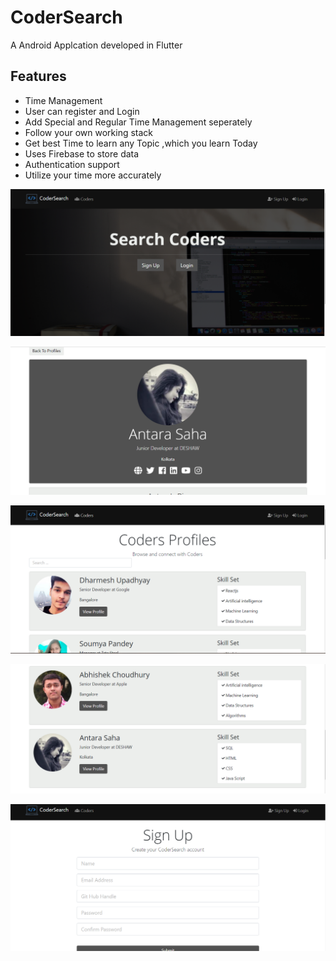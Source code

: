 # CoderSearch
A Android Applcation developed in Flutter

## Features

- Time Management
- User can register and Login
- Add Special and Regular Time Management seperately
- Follow your own working stack
- Get best Time to learn any Topic ,which you learn Today
- Uses Firebase to store data
- Authentication support
- Utilize  your time more accurately

![screenshot](https://raw.githubusercontent.com/itsdharmxd/CoderSearch/main/images/Landing.png)

![screenshot](https://raw.githubusercontent.com/itsdharmxd/CoderSearch/main/images/profile.png)

![screenshot](https://raw.githubusercontent.com/itsdharmxd/CoderSearch/main/images/profiles.png)

![screenshot](https://raw.githubusercontent.com/itsdharmxd/CoderSearch/main/images/profiles2.png)

![screenshot](https://raw.githubusercontent.com/itsdharmxd/CoderSearch/main/images/register.png)